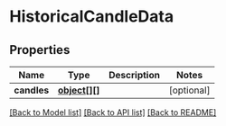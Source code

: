 # HistoricalCandleData

## Properties
Name | Type | Description | Notes
------------ | ------------- | ------------- | -------------
**candles** | [**object[][]**](array.md) |  | [optional] 

[[Back to Model list]](../../README.md#documentation-for-models) [[Back to API list]](../../README.md#documentation-for-api-endpoints) [[Back to README]](../../README.md)


